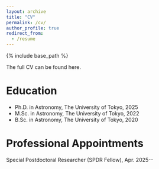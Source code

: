 ```yaml
---
layout: archive
title: "CV"
permalink: /cv/
author_profile: true
redirect_from:
  - /resume
---
```


{% include base_path %}

The full CV can be found here.

Education
======
* Ph.D. in Astronomy, The University of Tokyo, 2025
* M.Sc. in Astronomy, The University of Tokyo, 2022
* B.Sc. in Astronomy, The University of Tokyo, 2020

Professional Appointments
======
Special Postdoctoral Researcher (SPDR Fellow), Apr. 2025--
